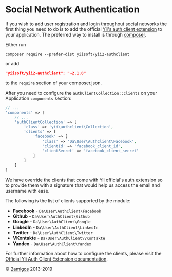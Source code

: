 Social Network Authentication
=============================

If you wish to add user registration and login throughout social networks the first thing you need to do is to add the 
official [Yii's auth client extension](https://github.com/yiisoft/yii2-authclient) to your application. The preferred 
way to install is through [composer](http://getcomposer.org/download/).

Either run

```
composer require --prefer-dist yiisoft/yii2-authclient
```

or add

```json
"yiisoft/yii2-authclient": "~2.1.0"
```

to the `require` section of your composer.json.

After you need to configure the `authClientCollection::clients` on your Application `components` section: 

```php 
// ... 
'components' => [
    // ...
    'authClientCollection' => [
        'class' => 'yii\authclient\Collection',
        'clients' => [
            'facebook' => [
                'class' => 'Da\User\AuthClient\Facebook',
                'clientId' => 'facebook_client_id',
                'clientSecret' => 'facebook_client_secret'
            ]
        ]
    ]
]
```

We have override the clients that come with Yii official's auth extension so to provide them with a signature that 
would help us access the email and username with ease. 

The following is the list of clients supported by the module: 

- **Facebook** - `Da\User\AuthClient\Facebook`
- **Github** - `Da\User\AuthClient\Github`
- **Google** - `Da\User\AuthClient\Google`
- **LinkedIn** - `Da\User\AuthClient\LinkedIn`
- **Twitter** - `Da\User\AuthClient\Twitter`
- **VKontakte** - `Da\User\AuthClient\VKontakte`
- **Yandex** - `Da\User\AuthClient\Yandex`

For further information about how to configure the clients, please visit the 
[Official Yii Auth Client Extension documentation](https://github.com/yiisoft/yii2-authclient/blob/master/docs/guide/installation.md).


© [2amigos](http://www.2amigos.us/) 2013-2019
